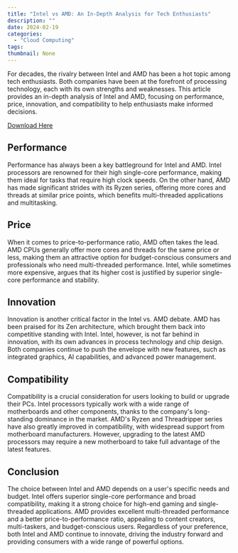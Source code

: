 ```yaml
---
title: "Intel vs AMD: An In-Depth Analysis for Tech Enthusiasts"
description: ""
date: 2024-02-19
categories:
  - "Cloud Computing"
tags:
thumbnail: None
---
```


<p>For decades, the rivalry between Intel and AMD has been a hot topic among tech enthusiasts. Both companies have been at the forefront of processing technology, each with its own strengths and weaknesses. This article provides an in-depth analysis of Intel and AMD, focusing on performance, price, innovation, and compatibility to help enthusiasts make informed decisions.</p>

<a type="button" href="https://teraboxapp.com/s/1D7vc_GET79loIgXNISZFVQ" class="downloadbtn">Download Here</a>

<h2>Performance</h2>
<p>Performance has always been a key battleground for Intel and AMD. Intel processors are renowned for their high single-core performance, making them ideal for tasks that require high clock speeds. On the other hand, AMD has made significant strides with its Ryzen series, offering more cores and threads at similar price points, which benefits multi-threaded applications and multitasking.</p>

<h2>Price</h2>
<p>When it comes to price-to-performance ratio, AMD often takes the lead. AMD CPUs generally offer more cores and threads for the same price or less, making them an attractive option for budget-conscious consumers and professionals who need multi-threaded performance. Intel, while sometimes more expensive, argues that its higher cost is justified by superior single-core performance and stability.</p>

<h2>Innovation</h2>
<p>Innovation is another critical factor in the Intel vs. AMD debate. AMD has been praised for its Zen architecture, which brought them back into competitive standing with Intel. Intel, however, is not far behind in innovation, with its own advances in process technology and chip design. Both companies continue to push the envelope with new features, such as integrated graphics, AI capabilities, and advanced power management.</p>

<h2>Compatibility</h2>
<p>Compatibility is a crucial consideration for users looking to build or upgrade their PCs. Intel processors typically work with a wide range of motherboards and other components, thanks to the company's long-standing dominance in the market. AMD's Ryzen and Threadripper series have also greatly improved in compatibility, with widespread support from motherboard manufacturers. However, upgrading to the latest AMD processors may require a new motherboard to take full advantage of the latest features.</p>

<h2>Conclusion</h2>
<p>The choice between Intel and AMD depends on a user's specific needs and budget. Intel offers superior single-core performance and broad compatibility, making it a strong choice for high-end gaming and single-threaded applications. AMD provides excellent multi-threaded performance and a better price-to-performance ratio, appealing to content creators, multi-taskers, and budget-conscious users. Regardless of your preference, both Intel and AMD continue to innovate, driving the industry forward and providing consumers with a wide range of powerful options.</p>
